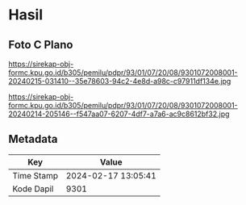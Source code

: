 # Hasil

## Foto C Plano

https://sirekap-obj-formc.kpu.go.id/b305/pemilu/pdpr/93/01/07/20/08/9301072008001-20240215-031410--35e78603-94c2-4e8d-a98c-c97911df134e.jpg

https://sirekap-obj-formc.kpu.go.id/b305/pemilu/pdpr/93/01/07/20/08/9301072008001-20240214-205146--f547aa07-6207-4df7-a7a6-ac9c8612bf32.jpg


## Metadata

| Key        | Value               |
| ---------- | ------------------- |
| Time Stamp | 2024-02-17 13:05:41 |
| Kode Dapil | 9301                |



